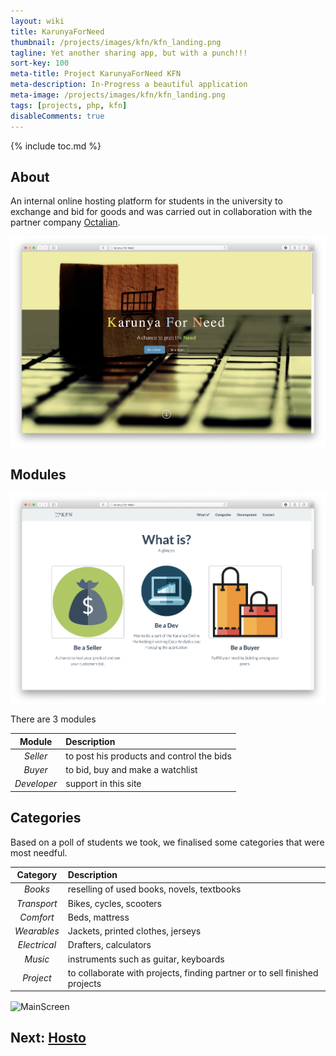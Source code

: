 ```yaml
---
layout: wiki
title: KarunyaForNeed
thumbnail: /projects/images/kfn/kfn_landing.png
tagline: Yet another sharing app, but with a punch!!!
sort-key: 100
meta-title: Project KarunyaForNeed KFN
meta-description: In-Progress a beautiful application
meta-image: /projects/images/kfn/kfn_landing.png
tags: [projects, php, kfn]
disableComments: true
---
```


{% include toc.md %}

## About
An internal online hosting platform for students in the university to exchange and bid for goods and was carried out in collaboration with the partner company [Octalian](https://www.octalian.in).

<img src="/projects/images/kfn/kfn_landing.png" align="center" title="MainScreen">

## Modules
<img src="/projects/images/kfn/kfn_dev.png" align="center" title="MainScreen">

There are 3 modules

| Module | Description |
| :---:   | :--- |
| *Seller* | to post his products and control the bids |
| *Buyer*  | to bid, buy and make a watchlist |
| *Developer*   | support in this site |

## Categories

Based on a poll of students we took, we finalised some categories that were most needful.

| Category | Description |
| :---:   | :--- |
| *Books* | reselling of used books, novels, textbooks|
| *Transport* | Bikes, cycles, scooters|
| *Comfort* | Beds, mattress|
| *Wearables* | Jackets, printed clothes, jerseys|
| *Electrical* | Drafters, calculators|
| *Music* | instruments such as guitar, keyboards|
| *Project* | to collaborate with projects, finding partner or to sell finished projects|

<img src="/projects/images/kfn/kfn_categories.png" align="center" title="MainScreen">

## Next: [Hosto](/projects/hosto)